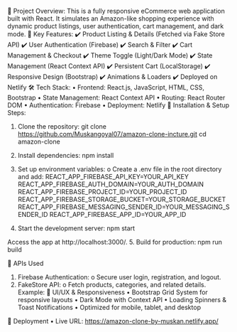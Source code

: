 📌 Project Overview:
 This is a fully responsive eCommerce web application built with React. It simulates an Amazon-like shopping experience with dynamic product listings, user authentication, cart management, and dark mode.
🚀 Key Features:
✔️ Product Listing & Details (Fetched via Fake Store API)
✔️ User Authentication (Firebase)
✔️ Search & Filter
✔️ Cart Management & Checkout
✔️ Theme Toggle (Light/Dark Mode)
✔️ State Management (React Context API)
✔️ Persistent Cart (LocalStorage)
✔️ Responsive Design (Bootstrap)
✔️ Animations & Loaders
✔️ Deployed on Netlify
🛠 Tech Stack:
•	Frontend: React.js, JavaScript, HTML, CSS, Bootstrap
•	State Management: React Context API
•	Routing: React Router DOM
•	Authentication: Firebase
•	Deployment: Netlify
🔧 Installation & Setup
Steps:
1.	Clone the repository:
	git clone https://github.com/Muskangoyal07/amazon-clone-incture.git
	cd amazon-clone

2.	Install dependencies:
	npm install

3.	Set up environment variables:
o	Create a .env file in the root directory and add:
REACT_APP_FIREBASE_API_KEY=YOUR_API_KEY
REACT_APP_FIREBASE_AUTH_DOMAIN=YOUR_AUTH_DOMAIN
REACT_APP_FIREBASE_PROJECT_ID=YOUR_PROJECT_ID
REACT_APP_FIREBASE_STORAGE_BUCKET=YOUR_STORAGE_BUCKET
REACT_APP_FIREBASE_MESSAGING_SENDER_ID=YOUR_MESSAGING_SENDER_ID
REACT_APP_FIREBASE_APP_ID=YOUR_APP_ID

4.	Start the development server:
npm start

Access the app at http://localhost:3000/.
5.	Build for production:
npm run build

🔗 APIs Used
1.	Firebase Authentication:
o	Secure user login, registration, and logout.
2.	FakeStore API:
o	Fetch products, categories, and related details. Example:
🎨 UI/UX & Responsiveness
•	Bootstrap Grid System for responsive layouts
•	Dark Mode with Context API
•	Loading Spinners & Toast Notifications
•	Optimized for mobile, tablet, and desktop

🚀 Deployment
•	Live URL: https://amazon-clone-by-muskan.netlify.app/

